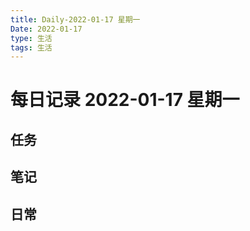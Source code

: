 ```yaml
---
title: Daily-2022-01-17 星期一
Date: 2022-01-17
type: 生活
tags: 生活
---
```


# 每日记录 2022-01-17 星期一

## 任务

## 笔记

## 日常

